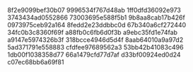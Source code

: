 8f2e9099bef30b07
9996534f767d48ab
1ff0dfd36092e973
3743434ad0552866
73003695e588f5b1
9b8aa8cab17b426f
0973975ceb92a164
8fedd2e23ddbbc0d
67b340a6cf272440
34fc0b3c8360f69f
a88fb0c6fb6d0f3b
a9ebc35fd1e74fab
a9147e5974326b3f
318bcce4946d5d4f
8aab64010a9a97d2
5ad371791e558883
cfdfee97689562a3
53bb42b41083c496
1db00f1038358d77
66a1479cfd77d7af
d33bf00924ed0d24
c07ec68bb6a69f81
